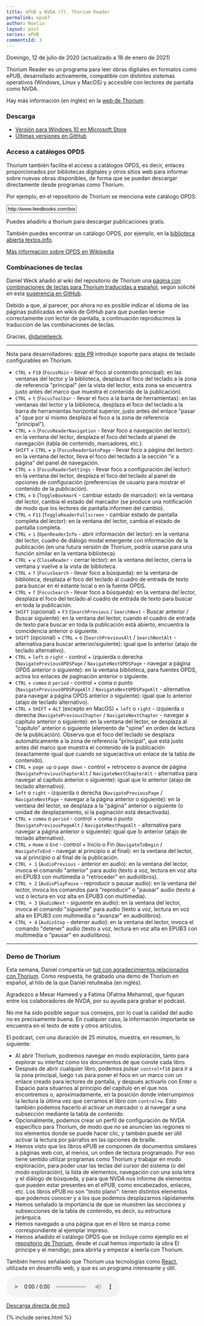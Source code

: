```yaml
---
title: ePUB y NVDA (7). Thorium Reader
permalink: epub7
author: Noelia
layout: post
series: ePUB
commentsId: 3
---
```


<footer>Domingo, 12 de julio de 2020 (actualizado a 18 de enero de 2021)</footer>

Thorium Reader es un programa para leer obras digitales en formatos como ePUB, desarrollado activamente, compatible con distintos sistemas operativos (Windows, Linux y MacOS) y accesible con lectores de pantalla como NVDA.

Hay más información (en inglés) en la [web de Thorium](https://www.edrlab.org/software/thorium-reader/).

### Descarga ###

- [Versión para Windows 10 en Microsoft Store](https://bit.ly/thoriumreader-en)
- [Últimas versiones en GitHub](https://github.com/edrlab/thorium-reader/releases)

### Acceso a catálogos OPDS ###

Thorium también facilita el acceso a catálogos OPDS, es decir, enlaces proporcionados por bibliotecas digitales y otros sitios web para informar sobre nuevas obras disponibles, de forma que se puedan descargar directamente desde programas como Thorium.

Por ejemplo, en el repositorio de Thorium se menciona este catálogo OPDS:

<input type="text" value="http://www.feedbooks.com/books/top.atom?category=FBFIC019000" id="opds" readonly>


<div id="p"></div>


Puedes añadirlo a thorium para descargar publicaciones gratis.

También puedes encontrar un catálogo OPDS, por ejemplo, en la [biblioteca abierta textos.info](https://www.textos.info/).

[Más información sobre OPDS en Wikipedia](https://es.wikipedia.org/wiki/OPDS)

### Combinaciones de teclas ###

Daniel Weck añadió al wiki del repositorio de Thorium una [página con combinaciones de teclas para Thorium traducidas a español](https://github.com/edrlab/thorium-reader/wiki/Keyboard-shortcuts-(Spanish)), según solicité en esta [sugerencia en GitHub](https://github.com/edrlab/thorium-reader/issues/1019).

Debido a que, al parecer, por ahora no es posible indicar el idioma de las páginas publicadas en wikis de GitHub para que puedan leerse correctamente con lector de pantalla, a continuación reproducimos la traducción de las combinaciones de teclas.

Gracias, [@danielweck](https://github.com/danielweck).

---

Nota para desarrolladores: [este PR](https://github.com/readium/readium-desktop/pull/958) introdujo soporte para atajos de teclado configurables en Thorium.

* `CTRL` + `F10` (`FocusMain` - llevar el foco al contenido principal): en las ventanas del lector y la biblioteca, desplaza el foco del teclado a la zona de referencia "principal" (en la vista del lector, esta zona se encuentra justo antes del marco que muestra el contenido de la publicación).
* `CTRL` + `t` (`FocusToolbar` - llevar el foco a la barra de herramientas): en las ventanas del lector y la biblioteca, desplaza el foco del teclado a la barra de herramientas horizontal superior, justo antes del enlace "pasar a" (que por sí mismo desplaza el foco a la zona de referencia "principal").
* `CTRL` + `n` (`FocusReaderNavigation` - llevar foco a navegación del lector): en la ventana del lector, desplaza el foco del teclado al panel de navegación (tabla de contenido, marcadores, etc.).
* `SHIFT` + `CTRL` + `p` (`FocusReaderGotoPage` - llevar foco a página del lector): en la ventana del lector, lleva el foco del teclado a la sección "ir a página" del panel de navegación.
* `CTRL` + `s` (`FocusReaderSettings` - llevar foco a configuración del lector): en la ventana del lector, desplaza el foco del teclado al panel de opciones de configuración (preferencias de usuario para mostrar el contenido de la publicación).
* `CTRL` + `b` (`ToggleBookmark` - cambiar estado de marcador): en la ventana del lector, cambia el estado del marcador (se produce una notificación de modo que los lectores de pantalla informen del cambio).
* `CTRL` + `F11` (`ToggleReaderFullscreen` - cambiar estado de pantalla completa del lector): en la ventana del lector, cambia el estado de pantalla completa.
* `CTRL` + `i` (`OpenReaderInfo` - abrir información del lector): en la ventana del lector, cuadro de diálogo modal emergente con información de la publicación (en una futura versión de Thorium, podría usarse para una función similar en la ventana biblioteca).
* `CTRL` + `w` (`CloseReader` - cerrar lector): en la ventana del lector, cierra la ventana y vuelve a la vista de biblioteca.
* `CTRL` + `f` (`FocusSearch` - llevar foco a búsqueda): en la ventana de biblioteca, desplaza el foco del teclado al cuadro de entrada de texto para buscar en el estante local o en la fuente OPDS.
* `CTRL` + `f` (`FocusSearch` - llevar foco a búsqueda): en la ventana del lector, desplaza el foco del teclado al cuadro de entrada de texto para buscar en toda la publicación.
* `SHIFT` (opcional) + `F3` (`SearchPrevious` / `SearchNext` - Buscar anterior / Buscar siguiente): en la ventana del lector, cuando el cuadro de entrada de texto para buscar en toda la publicación está abierto, encuentra la coincidencia anterior o siguiente.
* `SHIFT` (opcional) + `CTRL` + `G` (`SearchPreviousAlt` / `SearchNextAlt` - alternativa para buscar anterior/siguiente): igual que lo anterior (atajo de teclado alternativo).
* `CTRL` + `left` o `right` - control + izquierda o derecha (`NavigatePreviousOPDSPage` / `NavigateNextOPDSPage` - navegar a página OPDS anterior o siguiente): en la ventana biblioteca, para fuentes OPDS, activa los enlaces de paginación anterior o siguiente.
* `CTRL` + `comma` o `period` - control + coma o punto (`NavigatePreviousOPDSPageAlt` / `NavigateNextOPDSPageAlt` - alternativa para navegar a página OPDS anterior o siguiente): igual que lo anterior (atajo de teclado alternativo).
* `CTRL` + `SHIFT` + `ALT` (excepto en MacOS) + `left` o `right` - izquierda o derecha (`NavigatePreviousChapter` / `NavigateNextChapter` - navegar a capítulo anterior o siguiente): en la ventana del lector, se desplaza al "capítulo" anterior o siguiente (elemento de "spine" en orden de lectura de la publicación). Observa que el foco del teclado se desplaza automáticamente a la zona de referencia "principal", que está justo antes del marco que muestra el contenido de la publicación (exactamente igual que cuando se sigue/activa un enlace de la tabla de contenido).
* `CTRL` + `page up` o `page down` - control + retroceso o avance de página (`NavigatePreviousChapterAlt` / `NavigateNextChapterAlt` - alternativa para navegar al capítulo anterior o siguiente): igual que lo anterior (atajo de teclado alternativo).
* `left` o `right` - izquierda o derecha (`NavigatePreviousPage` / `NavigateNextPage` - navegar a la página anterior o siguiente): en la ventana del lector, se desplaza a la "página" anterior o siguiente (o unidad de desplazamiento, si la paginación está desactivada).
* `CTRL` + `comma` o `period` - control + coma o punto (`NavigatePreviousPageAlt` / `NavigateNextPageAlt` - alternativa para navegar a página anterior o siguiente): igual que lo anterior (atajo de teclado alternativo).
* `CTRL` + `Home` o `End` - control + Inicio o Fin (`NavigateToBegin` / `NavigateToEnd` - navegar al principio o al final): en la ventana del lector, va al principio o al final de la publicación.
* `CTRL + 1` (`AudioPrevious` - anterior en audio): en la ventana del lector, invoca el comando "anterior" para audio (texto a voz, lectura en voz alta en EPUB3 con multimedia o "retroceder" en audiolibros).
* `CTRL + 2` (`AudioPlayPause` - reproducir o pausar audio): en la ventana del lector, invoca los comandos para "reproducir" o "pausar" audio (texto a voz o lectura en voz alta en EPUB3 con multimedia).
* `CTRL + 3` (`AudioNext` - siguiente en audio): en la ventana del lector, invoca el comando "siguiente" para audio (texto a voz, lectura en voz alta en EPUB3 con multimedia o "avanzar" en audiolibros).
* `CTRL + 4` (`AudioStop` - detener audio): en la ventana del lector, invoca el comando "detener" audio (texto a voz, lectura en voz alta en EPUB3 con multimedia o "pausar" en audiolibros).

---

### Demo de Thorium ###

Esta semana, Daniel compartía un [tuit con agradecimientos relacionados con Thorium](https://twitter.com/DanielWeck/status/1283258445647544320?s=20). Como respuesta, he grabado una demo de Thorium en español, al hilo de la que Daniel retuiteaba (en inglés).

Agradezco a Mesar Hameed y a Fatima ()Fatma Mehanna), que figuran entre los colaboradores de NVDA, por su ayuda para grabar el podcast.

No me ha sido posible seguir sus consejos, por lo cual la calidad del audio no es precisamente buena. En cualquier caso, la información importante se encuentra en el texto de este y otros artículos.

El podcast, con una duración de 25 minutos, muestra, en resumen, lo siguiente:

- Al abrir Thorium, podremos navegar en modo exploración, tanto para explorar su interfaz como los documentos de que conste cada libro.
- Después de abrir cualquier libro, podemos pulsar `control+f10` para ir a la zona principal, luego `tab` para poner el foco en un marco con un enlace creado para lectores de pantalla, y después activarlo con Enter o Espacio para situarnos al principio del capítulo en el que nos encontremos o, aproximadamente, en la posición donde interrumpimos la lectura la última vez que cerramos el libro con `control+w`. Esto también podemos hacerlo al activar un marcador o al navegar a una subsección mediante la tabla de contenido.
- Opcionalmente, podemos crear un perfil de configuración de NVDA específico para Thorium, de modo que no se anuncien las regiones ni los elementos donde se puede hacer clic, y también puede ser útil activar la lectura por párrafos en las opciones de braille.
- Hemos visto que los libros ePUB se componen de documentos similares a páginas web con, al menos, un orden de lectura programado. Por eso tiene sentido utilizar programas como Thorium y trabajar en modo exploración, para poder usar las teclas del cursor del sistema (o del modo exploración), la lista de elementos, navegación con una sola letra y el diálogo de búsqueda, y para que NVDA nos informe de elementos que pueden estar presentes en el ePUB, como encabezados, enlaces, etc. Los libros ePUB no son "texto plano": tienen distintos elementos que podemos conocer y a los que podemos desplazarnos rápidamente.
- Hemos señalado la importancia de que se muestren las secciones y subsecciones de la tabla de contenido, es decir, su estructura jerárquica.
- Hemos navegado a una página que en el libro se marca como correspondiente al ejemplar impreso.
- Hemos añadido el catálogo OPDS que se incluye como ejemplo en el [repositorio de Thorium](https://github.com/edrlab/thorium-reader), desde el cual hemos importado la obra El príncipe y el mendigo, para abrirla y empezar a leerla con Thorium.

También hemos señalado que Thorium usa tecnologías como [React](https://es.reactjs.org/), utilizada en desarrollo web, y que es un programa interesante y útil.

<audio controls src="https://drive.google.com/uc?export=download&id=18o87XiFnUB93xxWnZaFtJFB7_4CyMTLw">Tu navegador no admite audio</audio>

[Descarga directa de mp3](https://drive.google.com/uc?export=download&id=18o87XiFnUB93xxWnZaFtJFB7_4CyMTLw)


<script src="scripts/opds.js"></script>

{% include series.html %}
